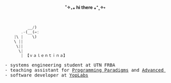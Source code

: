 <div align="center">

#### ˚✧₊⁎  hi there  ⁎⁺˳✧༚  

</div>

```haskell

          __/)                          
       .-(__(=:                         
    |\ |    \)                        
    \ ||                              
     \||                              
      \|
       | 【ｖａｌｅｎｔｉｎａ】
```
<pre>
- systems engineering student at UTN FRBA
- teaching assistant for <a href="https://www.pdep.com.ar/">Programming Paradigms</a> and <a href="https://tadp-utn-frba.github.io/">Advanced Programming Techniques</a>
- software developer at <a href="https://yoplabs.com/">YopLabs</a>  
</pre>
